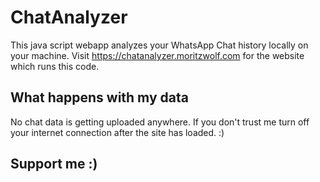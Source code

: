 # ChatAnalyzer
This java script webapp analyzes your WhatsApp Chat history locally on your machine.
Visit https://chatanalyzer.moritzwolf.com for the website which runs this code.

## What happens with my data
No chat data is getting uploaded anywhere. If you don't trust me turn off your internet connection after the site has loaded. :)

## Support me :)
